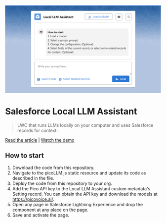 ![Salesforce Local LLM Assistant](/preview.png)

# Salesforce Local LLM Assistant

> LWC that runs LLMs locally on your computer and uses Salesforce records for context.

[Read the article](#) | [Watch the demo](https://www.youtube.com/watch?v=QKkRJ8RAlnE)

## How to start

1. Download the code from this repository.
2. Navigate to the picoLLM.js static resource and update its code as described in the file.
3. Deploy the code from this repository to your org.
4. Add the Pico API key to the Local LLM Assistant custom metadata's Setting record. You can obtain the API key and download the models at https://picovoice.ai/.
5. Open any page in Salesforce Lightning Experience and drop the component at any place on the page.
6. Save and activate the page.
